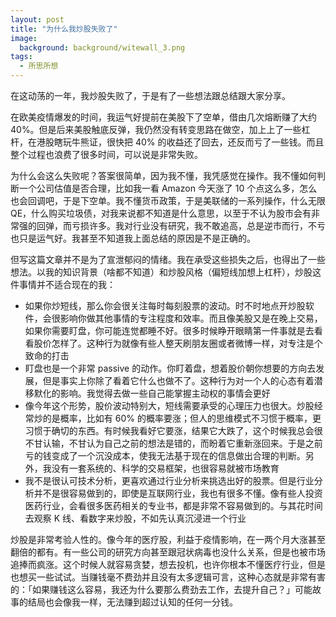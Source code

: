 ```yaml
---
layout: post
title: "为什么我炒股失败了"
image:
  background: background/witewall_3.png
tags:
  - 所思所想
---
```


在这动荡的一年，我炒股失败了，于是有了一些想法跟总结跟大家分享。

<!--more-->

在欧美疫情爆发的时间，我运气好提前在美股下了空单，借由几次熔断赚了大约 40%。但是后来美股触底反弹，我仍然没有转变思路在做空，加上上了一些杠杆，在港股瞎玩牛熊证，很快把 40% 的收益还了回去，还反而亏了一些钱。而且整个过程也浪费了很多时间，可以说是非常失败。

为什么会这么失败呢？答案很简单，因为我不懂，我凭感觉在操作。我不懂如何判断一个公司估值是否合理，比如我一看 Amazon 今天涨了 10 个点这么多，怎么也会回调吧，于是下空单。我不懂货币政策，于是美联储的一系列操作，什么无限 QE，什么购买垃圾债，对我来说都不知道是什么意思，以至于不认为股市会有非常强的回弹，而亏损许多。我对行业没有研究，我不敢追高，总是逆市而行，不亏也只是运气好。我甚至不知道我上面总结的原因是不是正确的。

但写这篇文章并不是为了宣泄郁闷的情绪。我在承受这些损失之后，也得出了一些想法。以我的知识背景（啥都不知道）和炒股风格（偏短线加想上杠杆），炒股这件事情并不适合现在的我：

- 如果你炒短线，那么你会很关注每时每刻股票的波动。时不时地点开炒股软件，会很影响你做其他事情的专注程度和效率。而且像美股又是在晚上交易，如果你需要盯盘，你可能连觉都睡不好。很多时候睁开眼睛第一件事就是去看看股价怎样了。这种行为就像有些人整天刷朋友圈或者微博一样，对专注是个致命的打击
- 盯盘也是一个非常 passive 的动作。你盯着盘，想着股价朝你想要的方向去发展，但是事实上你除了看着它什么也做不了。这种行为对一个人的心态有着潜移默化的影响。我觉得去做一些自己能掌握主动权的事情会更好
- 像今年这个形势，股价波动特别大，短线需要承受的心理压力也很大。炒股经常炒的是概率，比如有 60% 的概率要涨；但人的思维模式不习惯于概率，更习惯于确切的东西。有时候我看好它要涨，结果它大跌了，这个时候我总会很不甘认输，不甘认为自己之前的想法是错的，而盼着它重新涨回来。于是之前亏的钱变成了一个沉没成本，使我无法基于现在的信息做出合理的判断。另外，我没有一套系统的、科学的交易框架，也很容易就被市场教育
- 我不是很认可技术分析，更喜欢通过行业分析来挑选出好的股票。但是行业分析并不是很容易做到的，即使是互联网行业，我也有很多不懂。像有些人投资医药行业，会看很多医药相关的专业书，都是非常不容易做到的。与其花时间去观察 K 线、看数字来炒股，不如先认真沉浸进一个行业

炒股是非常考验人性的。像今年的医疗股，利益于疫情影响，在一两个月大涨甚至翻倍的都有。有一些公司的研究方向甚至跟冠状病毒也没什么关系，但是也被市场追捧而疯涨。这个时候人就容易贪婪，想去投机，也许你根本不懂医疗行业，但是也想买一些试试。当赚钱毫不费劲并且没有太多逻辑可言，这种心态就是非常有害的：「如果赚钱这么容易，我还为什么要那么费劲去工作，去提升自己？」可能故事的结局也会像我一样，无法赚到超过认知的任何一分钱。

